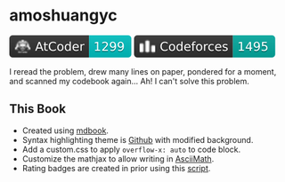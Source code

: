 # amoshuangyc

[![](./assets/atcoder_badge.svg)](https://atcoder.jp/users/amoshuangyc)
[![](./assets/codeforces_badge.svg)](https://codeforces.com/profile/amoshuangyc)

I reread the problem, drew many lines on paper, pondered for a moment, and scanned my codebook again... Ah! I can't solve this problem.

## This Book

* Created using [mdbook](https://github.com/rust-lang/mdBook).
* Syntax highlighting theme is [Github](https://github.com/highlightjs/highlight.js/blob/main/src/styles/github.css) with modified background.
* Add a custom.css to apply `overflow-x: auto` to code block.
* Customize the mathjax to allow writing in [AsciiMath](https://asciimath.org/).
* Rating badges are created in prior using this [script](https://github.com/amoshyc/cp-codebook/blob/main/create_images.py).
